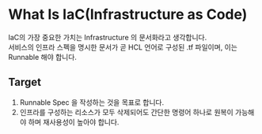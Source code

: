 
# What Is IaC(Infrastructure as Code)

IaC의 가장 중요한 가치는 Infrastructure 의 문서화라고 생각합니다.  
서비스의 인프라 스펙을 명시한 문서가 곧 HCL 언어로 구성된 .tf 파일이며, 이는 Runnable 해야 합니다.

## Target 

1. Runnable Spec 을 작성하는 것을 목표로 합니다. 
2. 인프라를 구성하는 리소스가 모두 삭제되어도 간단한 명령어 하나로 원복이 가능해야 하며 재사용성이 높아야 합니다.


